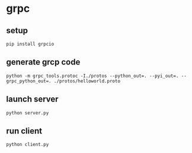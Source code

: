 # grpc

## setup

```shell
pip install grpcio
```

## generate grcp code

```shell
python -m grpc_tools.protoc -I./protos --python_out=. --pyi_out=. --grpc_python_out=. ./protos/helloworld.proto
```

## launch server

```shell
python server.py
```

## run client

```shell
python client.py
```
